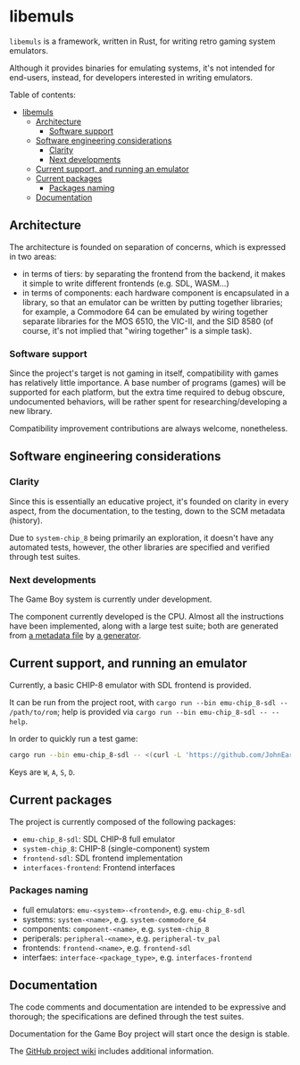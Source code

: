 # libemuls

`libemuls` is a framework, written in Rust, for writing retro gaming system emulators.

Although it provides binaries for emulating systems, it's not intended for end-users, instead, for developers interested in writing emulators.

Table of contents:

- [libemuls](#libemuls)
  - [Architecture](#architecture)
    - [Software support](#software-support)
  - [Software engineering considerations](#software-engineering-considerations)
    - [Clarity](#clarity)
    - [Next developments](#next-developments)
  - [Current support, and running an emulator](#current-support-and-running-an-emulator)
  - [Current packages](#current-packages)
    - [Packages naming](#packages-naming)
  - [Documentation](#documentation)

## Architecture

The architecture is founded on separation of concerns, which is expressed in two areas:

- in terms of tiers: by separating the frontend from the backend, it makes it simple to write different frontends (e.g. SDL, WASM...)
- in terms of components: each hardware component is encapsulated in a library, so that an emulator can be written by putting together libraries; for example, a Commodore 64 can be emulated by wiring together separate libraries for the MOS 6510, the VIC-II, and the SID 8580 (of course, it's not implied that "wiring together" is a simple task).

### Software support

Since the project's target is not gaming in itself, compatibility with games has relatively little importance. A base number of programs (games) will be supported for each platform, but the extra time required to debug obscure, undocumented behaviors, will be rather spent for researching/developing a new library.

Compatibility improvement contributions are always welcome, nonetheless.

## Software engineering considerations

### Clarity

Since this is essentially an educative project, it's founded on clarity in every aspect, from the documentation, to the testing, down to the SCM metadata (history).

Due to `system-chip_8` being primarily an exploration, it doesn't have any automated tests, however, the other libraries are specified and verified through test suites.

### Next developments

The Game Boy system is currently under development.

The component currently developed is the CPU. Almost all the instructions have been implemented, along with a large test suite; both are generated from [a metadata file](../master/component_sharp_lr35902/extra/data/instructions.json) by [a generator](../master/component_sharp_lr35902/extra/generate_instruction_templates).

## Current support, and running an emulator

Currently, a basic CHIP-8 emulator with SDL frontend is provided.

It can be run from the project root, with `cargo run --bin emu-chip_8-sdl -- /path/to/rom`; help is provided via `cargo run --bin emu-chip_8-sdl -- --help`.

In order to quickly run a test game:

```sh
cargo run --bin emu-chip_8-sdl -- <(curl -L 'https://github.com/JohnEarnest/chip8Archive/blob/master/roms/flightrunner.ch8?raw=true')
```

Keys are `W`, `A`, `S`, `D`.

## Current packages

The project is currently composed of the following packages:

- `emu-chip_8-sdl`: SDL CHIP-8 full emulator
- `system-chip_8`: CHIP-8 (single-component) system
- `frontend-sdl`: SDL frontend implementation
- `interfaces-frontend`: Frontend interfaces

### Packages naming

- full emulators: `emu-<system>-<frontend>`, e.g. `emu-chip_8-sdl`
- systems: `system-<name>`, e.g. `system-commodore_64`
- components: `component-<name>`, e.g. `system-chip_8`
- periperals: `peripheral-<name>`, e.g. `peripheral-tv_pal`
- frontends: `frontend-<name>`, e.g. `frontend-sdl`
- interfaes: `interface-<package_type>`, e.g. `interfaces-frontend`

## Documentation

The code comments and documentation are intended to be expressive and thorough; the specifications are defined through the test suites.

Documentation for the Game Boy project will start once the design is stable.

The [GitHub project wiki](../../wiki) includes additional information.
